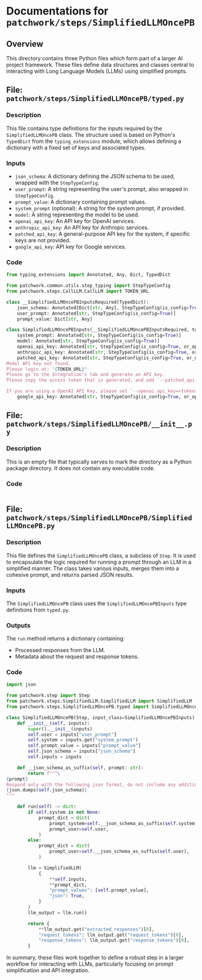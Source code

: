 # Documentations for `patchwork/steps/SimplifiedLLMOncePB`

## Overview

This directory contains three Python files which form part of a larger AI project framework. These files define data structures and classes central to interacting with Long Language Models (LLMs) using simplified prompts.

## File: `patchwork/steps/SimplifiedLLMOncePB/typed.py`

### Description
This file contains type definitions for the inputs required by the `SimplifiedLLMOncePB` class. The structure used is based on Python's `TypedDict` from the `typing_extensions` module, which allows defining a dictionary with a fixed set of keys and associated types.

### Inputs

- `json_schema`: A dictionary defining the JSON schema to be used, wrapped with the `StepTypeConfig`.
- `user_prompt`: A string representing the user's prompt, also wrapped in `StepTypeConfig`.
- `prompt_value`: A dictionary containing prompt values.
- `system_prompt` (optional): A string for the system prompt, if provided.
- `model`: A string representing the model to be used.
- `openai_api_key`: An API key for OpenAI services.
- `anthropic_api_key`: An API key for Anthropic services.
- `patched_api_key`: A general-purpose API key for the system, if specific keys are not provided.
- `google_api_key`: API key for Google services.

### Code
```python
from typing_extensions import Annotated, Any, Dict, TypedDict

from patchwork.common.utils.step_typing import StepTypeConfig
from patchwork.steps.CallLLM.CallLLM import TOKEN_URL

class __SimplifiedLLMOncePBInputsRequired(TypedDict):
    json_schema: Annotated[Dict[str, Any], StepTypeConfig(is_config=True)]
    user_prompt: Annotated[str, StepTypeConfig(is_config=True)]
    prompt_value: Dict[str, Any]

class SimplifiedLLMOncePBInputs(__SimplifiedLLMOncePBInputsRequired, total=False):
    system_prompt: Annotated[str, StepTypeConfig(is_config=True)]
    model: Annotated[str, StepTypeConfig(is_config=True)]
    openai_api_key: Annotated[str, StepTypeConfig(is_config=True, or_op=["patched_api_key", "google_api_key", "anthropic_api_key"])]
    anthropic_api_key: Annotated[str, StepTypeConfig(is_config=True, or_op=["patched_api_key", "google_api_key", "openai_api_key"])]
    patched_api_key: Annotated[str, StepTypeConfig(is_config=True, or_op=["openai_api_key", "google_api_key", "anthropic_api_key"], msg=f"""\
Model API key not found.
Please login at: "{TOKEN_URL}"
Please go to the Integration's tab and generate an API key.
Please copy the access token that is generated, and add `--patched_api_key=<token>` to the command line.

If you are using a OpenAI API Key, please set `--openai_api_key=<token>`.""")]
    google_api_key: Annotated[str, StepTypeConfig(is_config=True, or_op=["patched_api_key", "openai_api_key", "anthropic_api_key"])]
```

## File: `patchwork/steps/SimplifiedLLMOncePB/__init__.py`

### Description
This is an empty file that typically serves to mark the directory as a Python package directory. It does not contain any executable code.

### Code
```python

```

## File: `patchwork/steps/SimplifiedLLMOncePB/SimplifiedLLMOncePB.py`

### Description
This file defines the `SimplifiedLLMOncePB` class, a subclass of `Step`. It is used to encapsulate the logic required for running a prompt through an LLM in a simplified manner. The class takes various inputs, merges them into a cohesive prompt, and returns parsed JSON results.

### Inputs
The `SimplifiedLLMOncePB` class uses the `SimplifiedLLMOncePBInputs` type definitions from `typed.py`.

### Outputs
The `run` method returns a dictionary containing:
- Processed responses from the LLM.
- Metadata about the request and response tokens.

### Code
```python
import json

from patchwork.step import Step
from patchwork.steps.SimplifiedLLM.SimplifiedLLM import SimplifiedLLM
from patchwork.steps.SimplifiedLLMOncePB.typed import SimplifiedLLMOncePBInputs

class SimplifiedLLMOncePB(Step, input_class=SimplifiedLLMOncePBInputs):
    def __init__(self, inputs):
        super().__init__(inputs)
        self.user = inputs["user_prompt"]
        self.system = inputs.get("system_prompt")
        self.prompt_value = inputs["prompt_value"]
        self.json_schema = inputs["json_schema"]
        self.inputs = inputs

    def __json_schema_as_suffix(self, prompt: str):
        return f"""\
{prompt}
Respond only with the following json format, do not include any additional information:
{json.dumps(self.json_schema)}
"""

    def run(self) -> dict:
        if self.system is not None:
            prompt_dict = dict(
                prompt_system=self.__json_schema_as_suffix(self.system),
                prompt_user=self.user,
            )
        else:
            prompt_dict = dict(
                prompt_user=self.__json_schema_as_suffix(self.user),
            )

        llm = SimplifiedLLM(
            {
                **self.inputs,
                **prompt_dict,
                "prompt_values": [self.prompt_value],
                "json": True,
            }
        )
        llm_output = llm.run()

        return {
            **llm_output.get("extracted_responses")[0],
            "request_tokens": llm_output.get("request_tokens")[0],
            "response_tokens": llm_output.get("response_tokens")[0],
        }
```

In summary, these files work together to define a robust step in a larger workflow for interacting with LLMs, particularly focusing on prompt simplification and API integration.